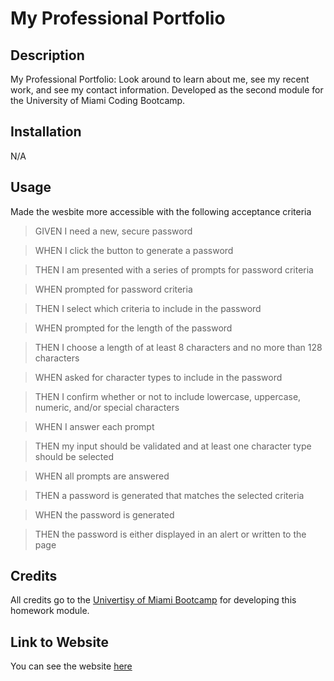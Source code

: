 
# My Professional Portfolio

## Description

My Professional Portfolio: Look around to learn about me, see my recent work, and see my contact information. Developed as the second module for the University of Miami Coding Bootcamp. 

## Installation

N/A

## Usage

Made the wesbite more accessible with the following acceptance criteria

>GIVEN I need a new, secure password

>WHEN I click the button to generate a password

>THEN I am presented with a series of prompts for password criteria

>WHEN prompted for password criteria

>THEN I select which criteria to include in the password

>WHEN prompted for the length of the password

>THEN I choose a length of at least 8 characters and no more than 128 characters

>WHEN asked for character types to include in the password

>THEN I confirm whether or not to include lowercase, uppercase, numeric, and/or special characters

>WHEN I answer each prompt

>THEN my input should be validated and at least one character type should be selected

>WHEN all prompts are answered

>THEN a password is generated that matches the selected criteria

>WHEN the password is generated

>THEN the password is either displayed in an alert or written to the page


## Credits

All credits go to the [Univertisy of Miami Bootcamp](https://bootcamp.miami.edu/) for developing this homework module. 

## Link to Website

You can see the website [here](https://barrerse.github.io/My-Portfolio/)



